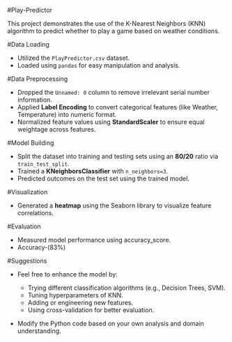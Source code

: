 #Play-Predictor

This project demonstrates the use of the K-Nearest Neighbors (KNN) algorithm to predict whether to play a game based on weather conditions.

#Data Loading

* Utilized the `PlayPredictor.csv` dataset.
* Loaded using `pandas` for easy manipulation and analysis.


#Data Preprocessing

* Dropped the `Unnamed: 0` column to remove irrelevant serial number information.
* Applied **Label Encoding** to convert categorical features (like Weather, Temperature) into numeric format.
* Normalized feature values using **StandardScaler** to ensure equal weightage across features.

#Model Building

* Split the dataset into training and testing sets using an **80/20** ratio via `train_test_split`.
* Trained a **KNeighborsClassifier** with `n_neighbors=3`.
* Predicted outcomes on the test set using the trained model.


#Visualization

* Generated a **heatmap** using the Seaborn library to visualize feature correlations.

#Evaluation

* Measured model performance using accuracy_score.
* Accuracy-(83%)

#Suggestions

* Feel free to enhance the model by:

  * Trying different classification algorithms (e.g., Decision Trees, SVM).
  * Tuning hyperparameters of KNN.
  * Adding or engineering new features.
  * Using cross-validation for better evaluation.
* Modify the Python code based on your own analysis and domain understanding.

